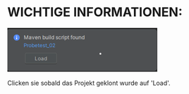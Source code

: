 <h1>WICHTIGE INFORMATIONEN:</h1>

![Screenshot](images/load.png)

<p>Clicken sie sobald das Projekt geklont wurde auf 'Load'.</p>
